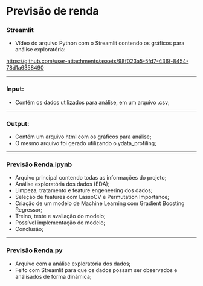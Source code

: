# Previsão de renda

### Streamlit

- Vídeo do arquivo Python com o Streamlit contendo os gráficos para análise exploratória: 

https://github.com/user-attachments/assets/98f023a5-5fd7-436f-8454-78d1a6358490

---

### Input:

- Contém os dados utilizados para análise, em um arquivo .csv;

---

### Output:

- Contém um arquivo html com os gráficos para análise;
- O mesmo arquivo foi gerado utilizando o ydata_profiling;

---

### Previsão Renda.ipynb

- Arquivo principal contendo todas as informações do projeto;
- Análise exploratória dos dados (EDA);
- Limpeza, tratamento e feature engeneering dos dados;
- Seleção de features com LassoCV e Permutation Importance;
- Criação de um modelo de Machine Learning com Gradient Boosting Regressor;
- Treino, teste e avaliação do modelo;
- Possível implementação do modelo;
- Conclusão;

---
 
### Previsão Renda.py

- Arquivo com a análise exploratória dos dados;
- Feito com Streamlit para que os dados possam ser observados e análisados de forma dinâmica;
